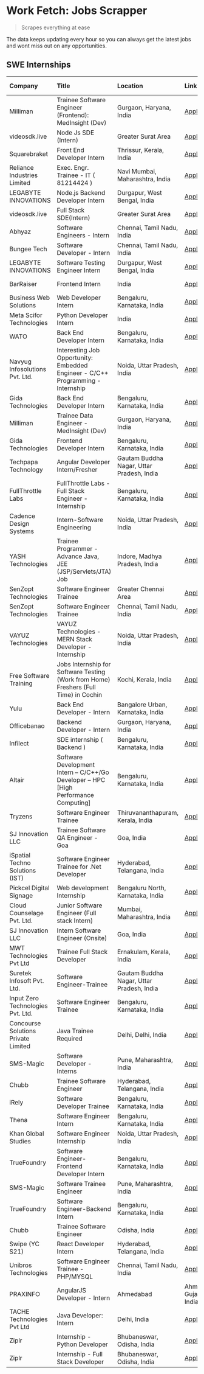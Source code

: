 # Work Fetch: Jobs Scrapper
> Scrapes everything at ease

The data keeps updating every hour so you can always get the latest jobs and wont miss out on any opportunities.

## SWE Internships
<!--START_SECTION:workfetch-->
| Company                             | Title                                                                                | Location                                  | Link                                                                                                                                                                                                                                                                                                              | Date Posted   |
|:------------------------------------|:-------------------------------------------------------------------------------------|:------------------------------------------|:------------------------------------------------------------------------------------------------------------------------------------------------------------------------------------------------------------------------------------------------------------------------------------------------------------------|:--------------|
| Milliman                            | Trainee Software Engineer (Frontend): MedInsight (Dev)                               | Gurgaon, Haryana, India                   | [Apply](https://in.linkedin.com/jobs/view/trainee-software-engineer-frontend-medinsight-dev-at-milliman-3792874280?refId=uou3YUu6AbzG4J%2BaUcfxiw%3D%3D&trackingId=U%2FpTwh7YH896ynzAv5JYlg%3D%3D&position=6&pageNum=1&trk=public_jobs_jserp-result_search-card)                                                  | 2024-03-01    |
| videosdk.live                       | Node Js SDE (Intern)                                                                 | Greater Surat Area                        | [Apply](https://in.linkedin.com/jobs/view/node-js-sde-intern-at-videosdk-live-3843903369?refId=uou3YUu6AbzG4J%2BaUcfxiw%3D%3D&trackingId=dmY3r3F1fFIdp845Nu5VUw%3D%3D&position=17&pageNum=1&trk=public_jobs_jserp-result_search-card)                                                                             | 2024-03-01    |
| Squarebraket                        | Front End Developer Intern                                                           | Thrissur, Kerala, India                   | [Apply](https://in.linkedin.com/jobs/view/front-end-developer-intern-at-squarebraket-3838541191?refId=gvGSyp5t%2BUnOClaDfbQ4xw%3D%3D&trackingId=DfdrLOgLDuMPJ2frktw4ug%3D%3D&position=20&pageNum=0&trk=public_jobs_jserp-result_search-card)                                                                      | 2024-02-29    |
| Reliance Industries Limited         | Exec. Engr. Trainee - IT ( 81214424 )                                                | Navi Mumbai, Maharashtra, India           | [Apply](https://in.linkedin.com/jobs/view/exec-engr-trainee-it-81214424-at-reliance-industries-limited-3842850941?refId=uou3YUu6AbzG4J%2BaUcfxiw%3D%3D&trackingId=o8KwIMwPdU6kgwUKbuwLdw%3D%3D&position=22&pageNum=1&trk=public_jobs_jserp-result_search-card)                                                    | 2024-02-29    |
| LEGABYTE INNOVATIONS                | Node.js Backend Developer Intern                                                     | Durgapur, West Bengal, India              | [Apply](https://in.linkedin.com/jobs/view/node-js-backend-developer-intern-at-legabyte-innovations-3842647664?refId=kBPbzWCp1FhM0%2F95H%2Fkmaw%3D%3D&trackingId=ZdDbBP1m1n4d3YbL%2BmH%2FRQ%3D%3D&position=9&pageNum=2&trk=public_jobs_jserp-result_search-card)                                                   | 2024-02-29    |
| videosdk.live                       | Full Stack SDE(Intern)                                                               | Greater Surat Area                        | [Apply](https://in.linkedin.com/jobs/view/full-stack-sde-intern-at-videosdk-live-3842945056?refId=kBPbzWCp1FhM0%2F95H%2Fkmaw%3D%3D&trackingId=uwbJVTu1NmVZAAyu0aSlqw%3D%3D&position=14&pageNum=2&trk=public_jobs_jserp-result_search-card)                                                                        | 2024-02-29    |
| Abhyaz                              | Software Engineers - Intern                                                          | Chennai, Tamil Nadu, India                | [Apply](https://in.linkedin.com/jobs/view/software-engineers-intern-at-abhyaz-3842331306?refId=gvGSyp5t%2BUnOClaDfbQ4xw%3D%3D&trackingId=AkWB2gNStWRn3%2FueBZSn%2Fg%3D%3D&position=25&pageNum=0&trk=public_jobs_jserp-result_search-card)                                                                         | 2024-02-28    |
| Bungee Tech                         | Software Developer - Intern                                                          | Chennai, Tamil Nadu, India                | [Apply](https://in.linkedin.com/jobs/view/software-developer-intern-at-bungee-tech-3842220746?refId=uou3YUu6AbzG4J%2BaUcfxiw%3D%3D&trackingId=5zWIF6uUBGuq7bEA3X24XA%3D%3D&position=11&pageNum=1&trk=public_jobs_jserp-result_search-card)                                                                        | 2024-02-28    |
| LEGABYTE INNOVATIONS                | Software Testing Engineer Intern                                                     | Durgapur, West Bengal, India              | [Apply](https://in.linkedin.com/jobs/view/software-testing-engineer-intern-at-legabyte-innovations-3841909855?refId=lSinOhioevxPzN1UmN8c1w%3D%3D&trackingId=kPulGrUMZadTyzi5fNd0mg%3D%3D&position=9&pageNum=3&trk=public_jobs_jserp-result_search-card)                                                           | 2024-02-28    |
| BarRaiser                           | Frontend Intern                                                                      | India                                     | [Apply](https://in.linkedin.com/jobs/view/frontend-intern-at-barraiser-3830344799?refId=lSinOhioevxPzN1UmN8c1w%3D%3D&trackingId=0FnszV7PNRHb3w9XVbHcFg%3D%3D&position=25&pageNum=3&trk=public_jobs_jserp-result_search-card)                                                                                      | 2024-02-27    |
| Business Web Solutions              | Web Developer Intern                                                                 | Bengaluru, Karnataka, India               | [Apply](https://in.linkedin.com/jobs/view/web-developer-intern-at-business-web-solutions-3839906144?refId=gvGSyp5t%2BUnOClaDfbQ4xw%3D%3D&trackingId=bGuI2kmwvpHUw3ufaIuKqw%3D%3D&position=18&pageNum=0&trk=public_jobs_jserp-result_search-card)                                                                  | 2024-02-26    |
| Meta Scifor Technologies            | Python Developer Intern                                                              | India                                     | [Apply](https://in.linkedin.com/jobs/view/python-developer-intern-at-meta-scifor-technologies-3838399080?refId=lSinOhioevxPzN1UmN8c1w%3D%3D&trackingId=mA0DDJ2Z%2BCxJPzX1OUvz3w%3D%3D&position=6&pageNum=3&trk=public_jobs_jserp-result_search-card)                                                              | 2024-02-26    |
| WATO                                | Back End Developer Intern                                                            | Bengaluru, Karnataka, India               | [Apply](https://in.linkedin.com/jobs/view/back-end-developer-intern-at-wato-3834852920?refId=lSinOhioevxPzN1UmN8c1w%3D%3D&trackingId=t9rgD7Y3rVFavNHFup6CqA%3D%3D&position=7&pageNum=3&trk=public_jobs_jserp-result_search-card)                                                                                  | 2024-02-26    |
| Navyug Infosolutions Pvt. Ltd.      | Interesting Job Opportunity: Embedded Engineer - C/C++ Programming - Internship      | Noida, Uttar Pradesh, India               | [Apply](https://in.linkedin.com/jobs/view/interesting-job-opportunity-embedded-engineer-c-c%2B%2B-programming-internship-at-navyug-infosolutions-pvt-ltd-3833888454?refId=lSinOhioevxPzN1UmN8c1w%3D%3D&trackingId=tKP3SuUqVJaePQ74dqGJOQ%3D%3D&position=1&pageNum=3&trk=public_jobs_jserp-result_search-card)     | 2024-02-24    |
| Gida Technologies                   | Back End Developer Intern                                                            | Bengaluru, Karnataka, India               | [Apply](https://in.linkedin.com/jobs/view/back-end-developer-intern-at-gida-technologies-3836849295?refId=kBPbzWCp1FhM0%2F95H%2Fkmaw%3D%3D&trackingId=NmQ42mzKIIRAzcY5B5LLbA%3D%3D&position=10&pageNum=2&trk=public_jobs_jserp-result_search-card)                                                                | 2024-02-23    |
| Milliman                            | Trainee Data Engineer - MedInsight (Dev)                                             | Gurgaon, Haryana, India                   | [Apply](https://in.linkedin.com/jobs/view/trainee-data-engineer-medinsight-dev-at-milliman-3789275187?refId=kBPbzWCp1FhM0%2F95H%2Fkmaw%3D%3D&trackingId=0LHLJ3jyBsycEZ5SwFFZvQ%3D%3D&position=20&pageNum=2&trk=public_jobs_jserp-result_search-card)                                                              | 2024-02-23    |
| Gida Technologies                   | Frontend Developer Intern                                                            | Bengaluru, Karnataka, India               | [Apply](https://in.linkedin.com/jobs/view/frontend-developer-intern-at-gida-technologies-3836040945?refId=gvGSyp5t%2BUnOClaDfbQ4xw%3D%3D&trackingId=L3WyZ%2BGqYLuSMnpQgbqqvw%3D%3D&position=17&pageNum=0&trk=public_jobs_jserp-result_search-card)                                                                | 2024-02-21    |
| Techpapa Technology                 | Angular Developer Intern/Fresher                                                     | Gautam Buddha Nagar, Uttar Pradesh, India | [Apply](https://in.linkedin.com/jobs/view/angular-developer-intern-fresher-at-techpapa-technology-3834305862?refId=kBPbzWCp1FhM0%2F95H%2Fkmaw%3D%3D&trackingId=c0DxVeuIYoPnpW68DUPhiA%3D%3D&position=6&pageNum=2&trk=public_jobs_jserp-result_search-card)                                                        | 2024-02-20    |
| FullThrottle Labs                   | FullThrottle Labs - Full Stack Engineer - Internship                                 | Bengaluru, Karnataka, India               | [Apply](https://in.linkedin.com/jobs/view/fullthrottle-labs-full-stack-engineer-internship-at-fullthrottle-labs-3829636016?refId=kBPbzWCp1FhM0%2F95H%2Fkmaw%3D%3D&trackingId=jujyZhN4ml0q9baYkGja8g%3D%3D&position=4&pageNum=2&trk=public_jobs_jserp-result_search-card)                                          | 2024-02-17    |
| Cadence Design Systems              | Intern-Software Engineering                                                          | Noida, Uttar Pradesh, India               | [Apply](https://in.linkedin.com/jobs/view/intern-software-engineering-at-cadence-design-systems-3794689056?refId=lSinOhioevxPzN1UmN8c1w%3D%3D&trackingId=Vh8Sbonw7cQy7oBMNPSByQ%3D%3D&position=2&pageNum=3&trk=public_jobs_jserp-result_search-card)                                                              | 2024-02-17    |
| YASH Technologies                   | Trainee Programmer - Advance Java, JEE (JSP/Servlets/JTA) Job                        | Indore, Madhya Pradesh, India             | [Apply](https://in.linkedin.com/jobs/view/trainee-programmer-advance-java-jee-jsp-servlets-jta-job-at-yash-technologies-3811759183?refId=gvGSyp5t%2BUnOClaDfbQ4xw%3D%3D&trackingId=sfr8MYgUdsCR3xTuPC0%2B0g%3D%3D&position=13&pageNum=0&trk=public_jobs_jserp-result_search-card)                                 | 2024-02-13    |
| SenZopt Technologies                | Software Engineer Trainee                                                            | Greater Chennai Area                      | [Apply](https://in.linkedin.com/jobs/view/software-engineer-trainee-at-senzopt-technologies-3827688781?refId=uou3YUu6AbzG4J%2BaUcfxiw%3D%3D&trackingId=KHOUuzVUma3SAqx5XLIEvA%3D%3D&position=8&pageNum=1&trk=public_jobs_jserp-result_search-card)                                                                | 2024-02-12    |
| SenZopt Technologies                | Software Engineer Trainee                                                            | Chennai, Tamil Nadu, India                | [Apply](https://in.linkedin.com/jobs/view/software-engineer-trainee-at-senzopt-technologies-3827686880?refId=uou3YUu6AbzG4J%2BaUcfxiw%3D%3D&trackingId=Dma2Ilh5bLHXP01RGplG1w%3D%3D&position=23&pageNum=1&trk=public_jobs_jserp-result_search-card)                                                               | 2024-02-12    |
| VAYUZ Technologies                  | VAYUZ Technologies - MERN Stack Developer - Internship                               | Noida, Uttar Pradesh, India               | [Apply](https://in.linkedin.com/jobs/view/vayuz-technologies-mern-stack-developer-internship-at-vayuz-technologies-3822619356?refId=kBPbzWCp1FhM0%2F95H%2Fkmaw%3D%3D&trackingId=iVdJuml80nHDM6mkFdm3VA%3D%3D&position=5&pageNum=2&trk=public_jobs_jserp-result_search-card)                                       | 2024-02-10    |
| Free Software Training              | Jobs Internship for Software Testing (Work from Home) Freshers (Full Time) in Cochin | Kochi, Kerala, India                      | [Apply](https://in.linkedin.com/jobs/view/jobs-internship-for-software-testing-work-from-home-freshers-full-time-in-cochin-at-free-software-training-3826557030?refId=lSinOhioevxPzN1UmN8c1w%3D%3D&trackingId=GoVWB7D8MumZhQtREnXhVw%3D%3D&position=8&pageNum=3&trk=public_jobs_jserp-result_search-card)         | 2024-02-10    |
| Yulu                                | Back End Developer - Intern                                                          | Bangalore Urban, Karnataka, India         | [Apply](https://in.linkedin.com/jobs/view/back-end-developer-intern-at-yulu-3821682220?refId=gvGSyp5t%2BUnOClaDfbQ4xw%3D%3D&trackingId=v2L9HWOqdE36eJwMizGlrQ%3D%3D&position=7&pageNum=0&trk=public_jobs_jserp-result_search-card)                                                                                | 2024-02-04    |
| Officebanao                         | Backend Developer - Intern                                                           | Gurgaon, Haryana, India                   | [Apply](https://in.linkedin.com/jobs/view/backend-developer-intern-at-officebanao-3814263731?refId=gvGSyp5t%2BUnOClaDfbQ4xw%3D%3D&trackingId=uo%2B46knE7C6SDeIBJzmcOg%3D%3D&position=22&pageNum=0&trk=public_jobs_jserp-result_search-card)                                                                       | 2024-01-31    |
| Infilect                            | SDE internship ( Backend )                                                           | Bengaluru, Karnataka, India               | [Apply](https://in.linkedin.com/jobs/view/sde-internship-backend-at-infilect-3815120558?refId=gvGSyp5t%2BUnOClaDfbQ4xw%3D%3D&trackingId=5GgmoL7iyNmXFa%2B8k4j2BA%3D%3D&position=23&pageNum=0&trk=public_jobs_jserp-result_search-card)                                                                            | 2024-01-25    |
| Altair                              | Software Development Intern – C/C++/Go Developer – HPC [High Performance Computing]  | Bengaluru, Karnataka, India               | [Apply](https://in.linkedin.com/jobs/view/software-development-intern-%E2%80%93-c-c%2B%2B-go-developer-%E2%80%93-hpc-high-performance-computing-at-altair-3809167074?refId=lSinOhioevxPzN1UmN8c1w%3D%3D&trackingId=dDuLSR%2Fni7uIZrao1WPkhQ%3D%3D&position=14&pageNum=3&trk=public_jobs_jserp-result_search-card) | 2024-01-19    |
| Tryzens                             | Software Engineer Trainee                                                            | Thiruvananthapuram, Kerala, India         | [Apply](https://in.linkedin.com/jobs/view/software-engineer-trainee-at-tryzens-3809363491?refId=uou3YUu6AbzG4J%2BaUcfxiw%3D%3D&trackingId=zH82zVHbaWGwOOhvXdAHBg%3D%3D&position=13&pageNum=1&trk=public_jobs_jserp-result_search-card)                                                                            | 2024-01-18    |
| SJ Innovation LLC                   | Trainee Software QA Engineer - Goa                                                   | Goa, India                                | [Apply](https://in.linkedin.com/jobs/view/trainee-software-qa-engineer-goa-at-sj-innovation-llc-3804578231?refId=lSinOhioevxPzN1UmN8c1w%3D%3D&trackingId=oZJ7OsN1AXUBiXE78KdrSg%3D%3D&position=21&pageNum=3&trk=public_jobs_jserp-result_search-card)                                                             | 2024-01-18    |
| iSpatial Techno Solutions (IST)     | Software Engineer Trainee for .Net Developer                                         | Hyderabad, Telangana, India               | [Apply](https://in.linkedin.com/jobs/view/software-engineer-trainee-for-net-developer-at-ispatial-techno-solutions-ist-3826984352?refId=lSinOhioevxPzN1UmN8c1w%3D%3D&trackingId=%2B0Ejpr9d6zqhVI2z3Z2WUQ%3D%3D&position=23&pageNum=3&trk=public_jobs_jserp-result_search-card)                                    | 2024-01-16    |
| Pickcel Digital Signage             | Web development Internship                                                           | Bengaluru North, Karnataka, India         | [Apply](https://in.linkedin.com/jobs/view/web-development-internship-at-pickcel-digital-signage-3826062393?refId=kBPbzWCp1FhM0%2F95H%2Fkmaw%3D%3D&trackingId=fpApzqubdezB53u%2FEkrq8g%3D%3D&position=12&pageNum=2&trk=public_jobs_jserp-result_search-card)                                                       | 2024-01-15    |
| Cloud Counselage Pvt. Ltd.          | Junior Software Engineer (Full stack Intern)                                         | Mumbai, Maharashtra, India                | [Apply](https://in.linkedin.com/jobs/view/junior-software-engineer-full-stack-intern-at-cloud-counselage-pvt-ltd-3803132814?refId=gvGSyp5t%2BUnOClaDfbQ4xw%3D%3D&trackingId=ttOxuhbBUQyYqb0rqlLpKQ%3D%3D&position=24&pageNum=0&trk=public_jobs_jserp-result_search-card)                                          | 2024-01-11    |
| SJ Innovation LLC                   | Intern Software Engineer (Onsite)                                                    | Goa, India                                | [Apply](https://in.linkedin.com/jobs/view/intern-software-engineer-onsite-at-sj-innovation-llc-3799959011?refId=uou3YUu6AbzG4J%2BaUcfxiw%3D%3D&trackingId=Qr%2FKDIbZrbbs62ujudpzvA%3D%3D&position=16&pageNum=1&trk=public_jobs_jserp-result_search-card)                                                          | 2024-01-11    |
| MWT Technologies Pvt Ltd            | Trainee Full Stack Developer                                                         | Ernakulam, Kerala, India                  | [Apply](https://in.linkedin.com/jobs/view/trainee-full-stack-developer-at-mwt-technologies-pvt-ltd-3800921715?refId=gvGSyp5t%2BUnOClaDfbQ4xw%3D%3D&trackingId=Q8iJTNa2uZLniWJqyBieGA%3D%3D&position=4&pageNum=0&trk=public_jobs_jserp-result_search-card)                                                         | 2024-01-09    |
| Suretek Infosoft Pvt. Ltd.          | Software Engineer-Trainee                                                            | Gautam Buddha Nagar, Uttar Pradesh, India | [Apply](https://in.linkedin.com/jobs/view/software-engineer-trainee-at-suretek-infosoft-pvt-ltd-3800934643?refId=gvGSyp5t%2BUnOClaDfbQ4xw%3D%3D&trackingId=Sw2H8XCxRU4Wf4fZKBaILQ%3D%3D&position=15&pageNum=0&trk=public_jobs_jserp-result_search-card)                                                           | 2024-01-09    |
| Input Zero Technologies Pvt. Ltd.   | Software Engineer Trainee                                                            | Bengaluru, Karnataka, India               | [Apply](https://in.linkedin.com/jobs/view/software-engineer-trainee-at-input-zero-technologies-pvt-ltd-3800927643?refId=uou3YUu6AbzG4J%2BaUcfxiw%3D%3D&trackingId=oAZgaUg7MY%2BYiYZ1%2By3dOA%3D%3D&position=7&pageNum=1&trk=public_jobs_jserp-result_search-card)                                                 | 2024-01-09    |
| Concourse Solutions Private Limited | Java Trainee Required                                                                | Delhi, Delhi, India                       | [Apply](https://in.linkedin.com/jobs/view/java-trainee-required-at-concourse-solutions-private-limited-3800941190?refId=lSinOhioevxPzN1UmN8c1w%3D%3D&trackingId=Us%2FrI7z5093DQzwwa2Yiug%3D%3D&position=24&pageNum=3&trk=public_jobs_jserp-result_search-card)                                                    | 2024-01-09    |
| SMS-Magic                           | Software Developer -Interns                                                          | Pune, Maharashtra, India                  | [Apply](https://in.linkedin.com/jobs/view/software-developer-interns-at-sms-magic-3799485343?refId=uou3YUu6AbzG4J%2BaUcfxiw%3D%3D&trackingId=PxqktQpwZ2n4Sn5dgtElpA%3D%3D&position=9&pageNum=1&trk=public_jobs_jserp-result_search-card)                                                                          | 2024-01-05    |
| Chubb                               | Trainee Software Engineer                                                            | Hyderabad, Telangana, India               | [Apply](https://in.linkedin.com/jobs/view/trainee-software-engineer-at-chubb-3811550279?refId=kBPbzWCp1FhM0%2F95H%2Fkmaw%3D%3D&trackingId=fwxQkaONokUJZ4EXrMFDNg%3D%3D&position=24&pageNum=2&trk=public_jobs_jserp-result_search-card)                                                                            | 2023-12-28    |
| iRely                               | Software Developer Trainee                                                           | Bengaluru, Karnataka, India               | [Apply](https://in.linkedin.com/jobs/view/software-developer-trainee-at-irely-3801577534?refId=gvGSyp5t%2BUnOClaDfbQ4xw%3D%3D&trackingId=NsKD9esiOBmVMvg%2FOBQM4w%3D%3D&position=9&pageNum=0&trk=public_jobs_jserp-result_search-card)                                                                            | 2023-12-22    |
| Thena                               | Software Engineer Intern                                                             | Bengaluru, Karnataka, India               | [Apply](https://in.linkedin.com/jobs/view/software-engineer-intern-at-thena-3778731751?refId=gvGSyp5t%2BUnOClaDfbQ4xw%3D%3D&trackingId=YdiOuj5u6XpVsQw%2BBV47Sw%3D%3D&position=11&pageNum=0&trk=public_jobs_jserp-result_search-card)                                                                             | 2023-12-05    |
| Khan Global Studies                 | Software Engineer Internship                                                         | Noida, Uttar Pradesh, India               | [Apply](https://in.linkedin.com/jobs/view/software-engineer-internship-at-khan-global-studies-3766942197?refId=uou3YUu6AbzG4J%2BaUcfxiw%3D%3D&trackingId=cxVrCU7dRyVNm0vR8Os03w%3D%3D&position=25&pageNum=1&trk=public_jobs_jserp-result_search-card)                                                             | 2023-11-27    |
| TrueFoundry                         | Software Engineer- Frontend Developer Intern                                         | Bengaluru, Karnataka, India               | [Apply](https://in.linkedin.com/jobs/view/software-engineer-frontend-developer-intern-at-truefoundry-3790095058?refId=gvGSyp5t%2BUnOClaDfbQ4xw%3D%3D&trackingId=HCTKttZNfLWip6S4Yr8GlQ%3D%3D&position=10&pageNum=0&trk=public_jobs_jserp-result_search-card)                                                      | 2023-11-24    |
| SMS-Magic                           | Software Trainee Engineer                                                            | Pune, Maharashtra, India                  | [Apply](https://in.linkedin.com/jobs/view/software-trainee-engineer-at-sms-magic-3761409781?refId=uou3YUu6AbzG4J%2BaUcfxiw%3D%3D&trackingId=llIrnk5xNTjVG4PxE49YDQ%3D%3D&position=1&pageNum=1&trk=public_jobs_jserp-result_search-card)                                                                           | 2023-11-16    |
| TrueFoundry                         | Software Engineer-Backend Intern                                                     | Bengaluru, Karnataka, India               | [Apply](https://in.linkedin.com/jobs/view/software-engineer-backend-intern-at-truefoundry-3779508170?refId=uou3YUu6AbzG4J%2BaUcfxiw%3D%3D&trackingId=XPvdsmvDqfm5FzhtdVQwCQ%3D%3D&position=5&pageNum=1&trk=public_jobs_jserp-result_search-card)                                                                  | 2023-11-10    |
| Chubb                               | Trainee Software Engineer                                                            | Odisha, India                             | [Apply](https://in.linkedin.com/jobs/view/trainee-software-engineer-at-chubb-3756335100?refId=lSinOhioevxPzN1UmN8c1w%3D%3D&trackingId=2KbB579RWcK5n5VTXYtBNw%3D%3D&position=16&pageNum=3&trk=public_jobs_jserp-result_search-card)                                                                                | 2023-11-02    |
| Swipe (YC S21)                      | React Developer Intern                                                               | Hyderabad, Telangana, India               | [Apply](https://in.linkedin.com/jobs/view/react-developer-intern-at-swipe-yc-s21-3737600089?refId=gvGSyp5t%2BUnOClaDfbQ4xw%3D%3D&trackingId=c6kRw%2FYJlSeL0VhRi%2BuTvg%3D%3D&position=12&pageNum=0&trk=public_jobs_jserp-result_search-card)                                                                      | 2023-10-13    |
| Unibros Technologies                | Software Engineer Trainee - PHP/MYSQL                                                | Chennai, Tamil Nadu, India                | [Apply](https://in.linkedin.com/jobs/view/software-engineer-trainee-php-mysql-at-unibros-technologies-3656599241?refId=uou3YUu6AbzG4J%2BaUcfxiw%3D%3D&trackingId=ROPdrfs4JaEgffWsjT9udw%3D%3D&position=10&pageNum=1&trk=public_jobs_jserp-result_search-card)                                                     | 2023-06-12    |
| PRAXINFO                            | AngularJS Developer - Intern | Ahmedabad                                             | Ahmedabad, Gujarat, India                 | [Apply](https://in.linkedin.com/jobs/view/angularjs-developer-intern-ahmedabad-at-praxinfo-3656594961?refId=lSinOhioevxPzN1UmN8c1w%3D%3D&trackingId=KqSW%2BtwOqdppjSSHcGYRkw%3D%3D&position=12&pageNum=3&trk=public_jobs_jserp-result_search-card)                                                                | 2023-06-12    |
| TACHE Technologies Pvt Ltd          | Java Developer: Intern                                                               | Delhi, India                              | [Apply](https://in.linkedin.com/jobs/view/java-developer-intern-at-tache-technologies-pvt-ltd-3627622735?refId=lSinOhioevxPzN1UmN8c1w%3D%3D&trackingId=SIQFn0eO6c1WbAoi6M5SLA%3D%3D&position=3&pageNum=3&trk=public_jobs_jserp-result_search-card)                                                                | 2023-06-06    |
| Ziplr                               | Internship - Python Developer                                                        | Bhubaneswar, Odisha, India                | [Apply](https://in.linkedin.com/jobs/view/internship-python-developer-at-ziplr-3645677592?refId=kBPbzWCp1FhM0%2F95H%2Fkmaw%3D%3D&trackingId=rCaMyw0ps0TAxHaaN51Igg%3D%3D&position=11&pageNum=2&trk=public_jobs_jserp-result_search-card)                                                                          | 2023-06-02    |
| Ziplr                               | Internship - Full Stack Developer                                                    | Bhubaneswar, Odisha, India                | [Apply](https://in.linkedin.com/jobs/view/internship-full-stack-developer-at-ziplr-3645675705?refId=kBPbzWCp1FhM0%2F95H%2Fkmaw%3D%3D&trackingId=3MKl4SCRbweMotyj8MtxZQ%3D%3D&position=25&pageNum=2&trk=public_jobs_jserp-result_search-card)                                                                      | 2023-06-02    |
<!--END_SECTION:workfetch-->
